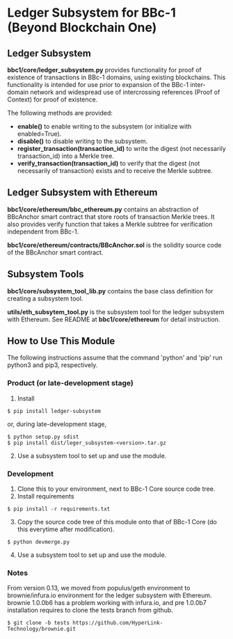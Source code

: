 Ledger Subsystem for BBc-1 (Beyond Blockchain One)
===========================================
## Ledger Subsystem
**bbc1/core/ledger_subsystem.py** provides functionality for proof of existence of transactions in BBc-1 domains, using existing blockchains. This functionality is intended for use prior to expansion of the BBc-1 inter-domain network and widespread use of intercrossing references (Proof of Context) for proof of existence.

The following methods are provided:

* **enable()** to enable writing to the subsystem (or initialize with enabled=True).
* **disable()** to disable writing to the subsystem.
* **register_transaction(transaction_id)** to write the digest (not necessarily transaction_id) into a Merkle tree.
* **verify_transaction(transaction_id)** to verify that the digest (not necessarily of transaction) exists and to receive the Merkle subtree.

## Ledger Subsystem with Ethereum
**bbc1/core/ethereum/bbc_ethereum.py** contains an abstraction of BBcAnchor smart contract that store roots of transaction Merkle trees. It also provides verify function that takes a Merkle subtree for verification independent from BBc-1.

**bbc1/core/ethereum/contracts/BBcAnchor.sol** is the solidity source code of the BBcAnchor smart contract.

## Subsystem Tools
**bbc1/core/subsystem_tool_lib.py** contains the base class definition for creating a subsystem tool.

**utils/eth_subsytem_tool.py** is the subsystem tool for the ledger subsystem with Ethereum. See README at **bbc1/core/ethereum** for detail instruction.

## How to Use This Module
The following instructions assume that the command 'python' and 'pip' run python3 and pip3, respectively.

### Product (or late-development stage)
1. Install
```
$ pip install ledger-subsystem
```
or, during late-development stage,
```
$ python setup.py sdist
$ pip install dist/leger_subsystem-<version>.tar.gz
```
2. Use a subsystem tool to set up and use the module.

### Development
1. Clone this to your environment, next to BBc-1 Core source code tree.
2. Install requirements
```
$ pip install -r requirements.txt
```
3. Copy the source code tree of this module onto that of BBc-1 Core (do this everytime after modification).
```
$ python devmerge.py
```
4. Use a subsystem tool to set up and use the module.

### Notes
From version 0.13, we moved from populus/geth environment to brownie/infura.io environment for the ledger subsystem with Ethereum. brownie 1.0.0b6 has a problem working with infura.io, and pre 1.0.0b7 installation requires to clone the tests branch from github.
```
$ git clone -b tests https://github.com/HyperLink-Technology/brownie.git
```
